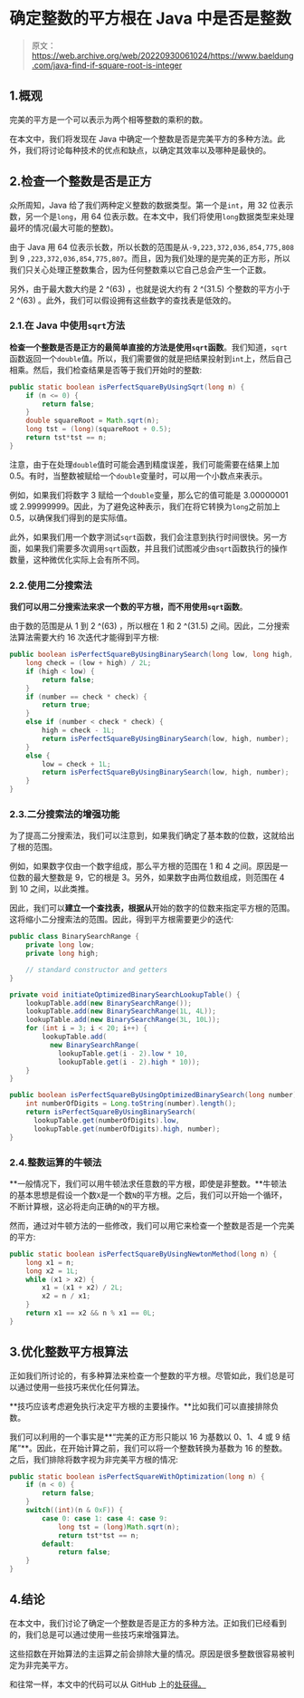 # 确定整数的平方根在 Java 中是否是整数

> 原文：<https://web.archive.org/web/20220930061024/https://www.baeldung.com/java-find-if-square-root-is-integer>

## 1.概观

完美的平方是一个可以表示为两个相等整数的乘积的数。

在本文中，我们将发现在 Java 中确定一个整数是否是完美平方的多种方法。此外，我们将讨论每种技术的优点和缺点，以确定其效率以及哪种是最快的。

## 2.检查一个整数是否是正方

众所周知，Java 给了我们两种定义整数的数据类型。第一个是`int`，用 32 位表示数，另一个是`long`，用 64 位表示数。在本文中，我们将使用`long`数据类型来处理最坏的情况(最大可能的整数)。

由于 Java 用 64 位表示长数，所以长数的范围是从`-9,223,372,036,854,775,808`到 9 `,223,372,036,854,775,807`。而且，因为我们处理的是完美的正方形，所以我们只关心处理正整数集合，因为任何整数乘以它自己总会产生一个正数。

另外，由于最大数大约是 2 ^(63) ，也就是说大约有 2 ^(31.5) 个整数的平方小于 2 ^(63) 。此外，我们可以假设拥有这些数字的查找表是低效的。

### 2.1.在 Java 中使用`sqrt`方法

**检查一个整数是否是正方的最简单直接的方法是使用`sqrt`函数**。我们知道，`sqrt`函数返回一个`double`值。所以，我们需要做的就是把结果投射到`int`上，然后自己相乘。然后，我们检查结果是否等于我们开始时的整数:

```java
public static boolean isPerfectSquareByUsingSqrt(long n) {
    if (n <= 0) {
        return false;
    }
    double squareRoot = Math.sqrt(n);
    long tst = (long)(squareRoot + 0.5);
    return tst*tst == n;
}
```

注意，由于在处理`double`值时可能会遇到精度误差，我们可能需要在结果上加 0.5。有时，当整数被赋给一个`double`变量时，可以用一个小数点来表示。

例如，如果我们将数字 3 赋给一个`double`变量，那么它的值可能是 3.00000001 或 2.99999999。因此，为了避免这种表示，我们在将它转换为`long`之前加上 0.5，以确保我们得到的是实际值。

此外，如果我们用一个数字测试`sqrt`函数，我们会注意到执行时间很快。另一方面，如果我们需要多次调用`sqrt`函数，并且我们试图减少由`sqrt`函数执行的操作数量，这种微优化实际上会有所不同。

### 2.2.使用二分搜索法

**我们可以用二分搜索法来求一个数的平方根，而不用使用`sqrt`函数**。

由于数的范围是从 1 到 2 ^(63) ，所以根在 1 和 2 ^(31.5) 之间。因此，二分搜索法算法需要大约 16 次迭代才能得到平方根:

```java
public boolean isPerfectSquareByUsingBinarySearch(long low, long high, long number) {
    long check = (low + high) / 2L;
    if (high < low) {
        return false;
    }
    if (number == check * check) {
        return true;
    }
    else if (number < check * check) {
        high = check - 1L;
        return isPerfectSquareByUsingBinarySearch(low, high, number);
    }
    else {
        low = check + 1L;
        return isPerfectSquareByUsingBinarySearch(low, high, number);
    }
}
```

### 2.3.二分搜索法的增强功能

为了提高二分搜索法，我们可以注意到，如果我们确定了基本数的位数，这就给出了根的范围。

例如，如果数字仅由一个数字组成，那么平方根的范围在 1 和 4 之间。原因是一位数的最大整数是 9，它的根是 3。另外，如果数字由两位数组成，则范围在 4 到 10 之间，以此类推。

因此，我们可以**建立一个查找表，根据从**开始的数字的位数来指定平方根的范围。这将缩小二分搜索法的范围。因此，得到平方根需要更少的迭代:

```java
public class BinarySearchRange {
    private long low;
    private long high;

    // standard constructor and getters
}
```

```java
private void initiateOptimizedBinarySearchLookupTable() {
    lookupTable.add(new BinarySearchRange());
    lookupTable.add(new BinarySearchRange(1L, 4L));
    lookupTable.add(new BinarySearchRange(3L, 10L));
    for (int i = 3; i < 20; i++) {
        lookupTable.add(
          new BinarySearchRange(
            lookupTable.get(i - 2).low * 10,
            lookupTable.get(i - 2).high * 10));
    }
}
```

```java
public boolean isPerfectSquareByUsingOptimizedBinarySearch(long number) {
    int numberOfDigits = Long.toString(number).length();
    return isPerfectSquareByUsingBinarySearch(
      lookupTable.get(numberOfDigits).low,
      lookupTable.get(numberOfDigits).high, number);
}
```

### 2.4.整数运算的牛顿法

**一般情况下，我们可以用牛顿法求任意数的平方根，即使是非整数。**牛顿法的基本思想是假设一个数`X`是一个数`N`的平方根。之后，我们可以开始一个循环，不断计算根，这必将走向正确的`N`的平方根。

然而，通过对牛顿方法的一些修改，我们可以用它来检查一个整数是否是一个完美的平方:

```java
public static boolean isPerfectSquareByUsingNewtonMethod(long n) {
    long x1 = n;
    long x2 = 1L;
    while (x1 > x2) {
        x1 = (x1 + x2) / 2L;
        x2 = n / x1;
    }
    return x1 == x2 && n % x1 == 0L;
}
```

## 3.优化整数平方根算法

正如我们所讨论的，有多种算法来检查一个整数的平方根。尽管如此，我们总是可以通过使用一些技巧来优化任何算法。

**技巧应该考虑避免执行决定平方根的主要操作。**比如我们可以直接排除负数。

我们可以利用的一个事实是**“完美的正方形只能以 16 为基数以 0、1、4 或 9 结尾”**。因此，在开始计算之前，我们可以将一个整数转换为基数为 16 的整数。之后，我们排除将数字视为非完美平方根的情况:

```java
public static boolean isPerfectSquareWithOptimization(long n) {
    if (n < 0) {
        return false;
    }
    switch((int)(n & 0xF)) {
        case 0: case 1: case 4: case 9:
            long tst = (long)Math.sqrt(n);
            return tst*tst == n;
        default:
            return false;
    }
}
```

## 4.结论

在本文中，我们讨论了确定一个整数是否是正方的多种方法。正如我们已经看到的，我们总是可以通过使用一些技巧来增强算法。

这些招数在开始算法的主运算之前会排除大量的情况。原因是很多整数很容易被判定为非完美平方。

和往常一样，本文中的代码可以从 GitHub 上的[处获得。](https://web.archive.org/web/20221208143919/https://github.com/eugenp/tutorials/tree/master/core-java-modules/core-java-numbers-4)